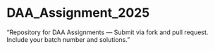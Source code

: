 # DAA_Assignment_2025
“Repository for DAA Assignments — Submit via fork and pull request. Include your batch number and solutions.”
